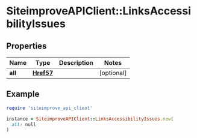 # SiteimproveAPIClient::LinksAccessibilityIssues

## Properties

| Name | Type | Description | Notes |
| ---- | ---- | ----------- | ----- |
| **all** | [**Href57**](Href57.md) |  | [optional] |

## Example

```ruby
require 'siteimprove_api_client'

instance = SiteimproveAPIClient::LinksAccessibilityIssues.new(
  all: null
)
```

